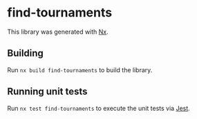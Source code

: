 # find-tournaments

This library was generated with [Nx](https://nx.dev).

## Building

Run `nx build find-tournaments` to build the library.

## Running unit tests

Run `nx test find-tournaments` to execute the unit tests via [Jest](https://jestjs.io).
